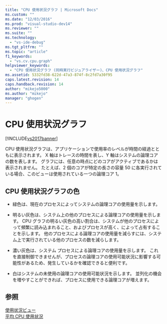 ```yaml
---
title: "CPU 使用状況グラフ | Microsoft Docs"
ms.custom: ""
ms.date: "12/03/2016"
ms.prod: "visual-studio-dev14"
ms.reviewer: ""
ms.suite: ""
ms.technology: 
  - "vs-ide-debug"
ms.tgt_pltfrm: ""
ms.topic: "article"
f1_keywords: 
  - "vs.cv.cpu.graph"
helpviewer_keywords: 
  - "CPU 使用状況グラフ (同時実行ビジュアライザー)、CPU 使用状況グラフ"
ms.assetid: 5332fd38-622d-47a3-874f-8c2fd7a30f95
caps.latest.revision: 14
caps.handback.revision: 14
author: "mikejo5000"
ms.author: "mikejo"
manager: "ghogen"
---
```

# CPU 使用状況グラフ
[!INCLUDE[vs2017banner](../code-quality/includes/vs2017banner.md)]

CPU 使用状況グラフは、アプリケーションで使用率のレベルが時間の経過とともに表示されます。  X 軸はトレースの時間を表し、Y 軸はシステムの論理コアの数を表します。  グラフには、任意の時点にどのコアがアクティブであるかは表示されません。  たとえば、2 個のコアが特定の長さの容量 50 に各実行されている場合、このビューは使用されている一つの論理コア 1。  
  
## CPU 使用状況グラフの色  
  
-   緑色は、現在のプロセスによってシステムの論理コアの使用量を示します。  
  
-   明るい灰色は、システム上の他のプロセスによる論理コアの使用量を示します。  CPU グラフの明るい灰色の高い割合は、システムが他のプロセスによって頻繁に読み込まれること、およびプロセスが高く、によって占有することを示します。  他のプロセスによる論理コアの使用量を減らすには、システム上で実行されている他のプロセスの数を減らします。  
  
-   濃い灰色は、システム プロセスによる論理コアの使用量を示します。  これを直接制御できませんが、プロセスの論理コアの使用可能状況に影響する可能性があるため、発生しているかを確認できると便利です。  
  
-   白はシステムの未使用の論理コアの使用可能状況を示します。  並列化の機会を増やすことができれば、プロセスに使用できる論理コアが増えます。  
  
## 参照  
 [使用状況ビュー](../profiling/utilization-view.md)   
 [平均 CPU 使用状況](../profiling/average-cpu-utilization.md)